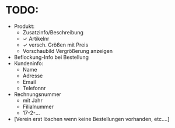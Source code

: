 # TODO:

* Produkt:
  * Zusatzinfo/Beschreibung
  * ✓ Artikelnr
  * ✓ versch. Größen mit Preis
  * Vorschaubild Vergrößerung anzeigen
* Beflockung-Info bei Bestellung
* Kundeninfo:
  * Name
  * Adresse
  * Email
  * Telefonnr
* Rechnungsnummer
  * mit Jahr
  * Filialnummer
  * 17-2-...
* [Verein erst löschen wenn keine Bestellungen vorhanden, etc....]
